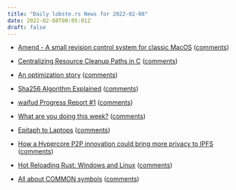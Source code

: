 ```yaml
---
title: "Daily lobste.rs News for 2022-02-08"
date: 2022-02-08T00:05:01Z
draft: false
---
```






- [Amend - A small revision control system for classic MacOS](https://jcs.org/amend)
  ([comments](https://lobste.rs/s/ll1e68/amend_small_revision_control_system_for))



- [Centralizing Resource Cleanup Paths in C](https://elektron.sigsegv.ch/articles/1/centralizing-resource-cleanup-paths-in-c/)
  ([comments](https://lobste.rs/s/jkx47x/centralizing_resource_cleanup_paths_c))



- [An optimization story](https://tinkering.xyz/fmo-optimization-story/)
  ([comments](https://lobste.rs/s/o4s0jk/optimization_story))



- [Sha256 Algorithm Explained](https://sha256algorithm.com/)
  ([comments](https://lobste.rs/s/u9ydh3/sha256_algorithm_explained))



- [waifud Progress Report #1](https://christine.website/blog/waifud-progress-2022-02-06)
  ([comments](https://lobste.rs/s/gp2ahi/waifud_progress_report_1))



- [What are you doing this week?]()
  ([comments](https://lobste.rs/s/tlha5v/what_are_you_doing_this_week))



- [Epitaph to Laptops](https://vermaden.wordpress.com/2022/02/07/epitaph-to-laptops/)
  ([comments](https://lobste.rs/s/uu1c3l/epitaph_laptops))



- [How a Hypercore P2P innovation could bring more privacy to IPFS](https://www.ctrl.blog/entry/dht-privacy-discovery-hash.html)
  ([comments](https://lobste.rs/s/uvsgi3/how_hypercore_p2p_innovation_could_bring))



- [Hot Reloading Rust: Windows and Linux](https://johnaustin.io/articles/2022/hot-reloading-rust)
  ([comments](https://lobste.rs/s/taro5p/hot_reloading_rust_windows_linux))



- [All about COMMON symbols](https://maskray.me/blog/2022-02-06-all-about-common-symbols)
  ([comments](https://lobste.rs/s/mf7evc/all_about_common_symbols))


